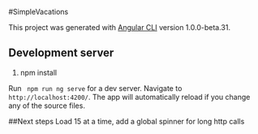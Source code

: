 #SimpleVacations

This project was generated with [Angular CLI](https://github.com/angular/angular-cli) version 1.0.0-beta.31.

## Development server
1. npm install

Run ` npm run ng serve` for a dev server. Navigate to `http://localhost:4200/`. The app will automatically reload if you change any of the source files.

##Next steps
Load 15 at a time, add a global spinner for long http calls


